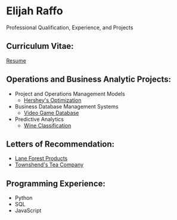 # Elijah Raffo  
Professional Qualification, Experience, and Projects

## Curriculum Vitae:
[Resume](eliraffo.github.io/AlphaResume_ERaffo(2019).pdf)

## Operations and Business Analytic Projects:
- Project and Operations Management Models
  - [Hershey's Optimization](eliraffo.github.io/OBA466)
- Business Database Management Systems
  - [Video Game Database](eliraffo.github.io/OBA444)
- Predictive Analytics
  - [Wine Classification](eliraffo.github.io/OBA410)

## Letters of Recommendation:
- [Lane Forest Products](eliraffo.github.io/LOR_LaneForest.PDF)
- [Townshend's Tea Company](eliraffo.github.io/LOR_Townshends.PDF)

## Programming Experience:
- Python
- SQL
- JavaScript
